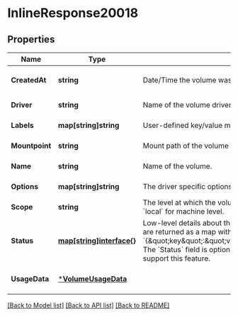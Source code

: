 # InlineResponse20018

## Properties
Name | Type | Description | Notes
------------ | ------------- | ------------- | -------------
**CreatedAt** | **string** | Date/Time the volume was created. | [optional] [default to null]
**Driver** | **string** | Name of the volume driver used by the volume. | [default to null]
**Labels** | **map[string]string** | User-defined key/value metadata. | [default to null]
**Mountpoint** | **string** | Mount path of the volume on the host. | [default to null]
**Name** | **string** | Name of the volume. | [default to null]
**Options** | **map[string]string** | The driver specific options used when creating the volume. | [default to null]
**Scope** | **string** | The level at which the volume exists. Either &#x60;global&#x60; for cluster-wide, or &#x60;local&#x60; for machine level. | [default to null]
**Status** | [**map[string]interface{}**](interface{}.md) | Low-level details about the volume, provided by the volume driver. Details are returned as a map with key/value pairs: &#x60;{\&quot;key\&quot;:\&quot;value\&quot;,\&quot;key2\&quot;:\&quot;value2\&quot;}&#x60;.  The &#x60;Status&#x60; field is optional, and is omitted if the volume driver does not support this feature. | [optional] [default to null]
**UsageData** | [***VolumeUsageData**](VolumeUsageData.md) |  | [optional] [default to null]

[[Back to Model list]](../README.md#documentation-for-models) [[Back to API list]](../README.md#documentation-for-api-endpoints) [[Back to README]](../README.md)


